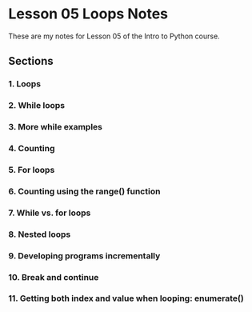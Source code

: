 # Lesson 05 Loops Notes

These are my notes for Lesson 05 of the Intro to Python course.

## Sections

### 1. Loops


### 2. While loops


### 3. More while examples


### 4. Counting


### 5. For loops


### 6. Counting using the range() function


### 7. While vs. for loops


### 8. Nested loops


### 9. Developing programs incrementally


### 10. Break and continue


### 11. Getting both index and value when looping: enumerate()

